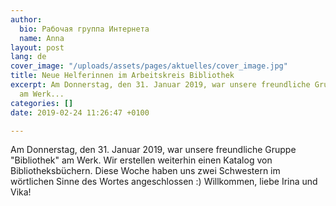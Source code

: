 ```yaml
---
author:
  bio: Рабочая группа Интернета
  name: Anna
layout: post
lang: de
cover_image: "/uploads/assets/pages/aktuelles/cover_image.jpg"
title: Neue Helferinnen im Arbeitskreis Bibliothek
excerpt: Am Donnerstag, den 31. Januar 2019, war unsere freundliche Gruppe "Bibliothek"
  am Werk...
categories: []
date: 2019-02-24 11:26:47 +0100

---
```

Am Donnerstag, den 31. Januar 2019, war unsere freundliche Gruppe "Bibliothek" am Werk. Wir erstellen weiterhin einen Katalog von Bibliotheksbüchern. Diese Woche haben uns zwei Schwestern im wörtlichen Sinne des Wortes angeschlossen :) Willkommen, liebe Irina und Vika!